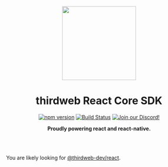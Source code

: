 <p align="center">
<br />
<a href="https://thirdweb.com"><img src="https://github.com/thirdweb-dev/js/blob/main/packages/sdk/logo.svg?raw=true" width="200" alt=""/></a>
<br />
</p>
<h1 align="center">thirdweb React Core SDK</h1>
<p align="center">
<a href="https://www.npmjs.com/package/@thirdweb-dev/react"><img src="https://img.shields.io/npm/v/@thirdweb-dev/react?color=red&label=npm&logo=npm" alt="npm version"/></a>
<a href="https://github.com/thirdweb-dev/js/actions/workflows/CI.yml"><img alt="Build Status" src="https://github.com/thirdweb-dev/js/actions/workflows/CI.yml/badge.svg"/></a>
<a href="https://discord.gg/thirdweb"><img alt="Join our Discord!" src="https://img.shields.io/discord/834227967404146718.svg?color=7289da&label=discord&logo=discord&style=flat"/></a>

</p>
<p align="center"><strong>Proudly powering react and react-native.</strong></p>
<br />

<br />

You are likely looking for [@thirdweb-dev/react](https://www.npmjs.com/package/@thirdweb-dev/react).
